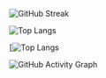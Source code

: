 ![GitHub Streak](https://github-readme-streak-stats.herokuapp.com/?user=Armaghan-Bashir-ch&theme=gruvbox_light)

![Top Langs](https://github-readme-stats.vercel.app/api/top-langs/?username=Armaghan-Bashir-ch&layout=compact&theme=gruvbox_light)

[![Top Langs](https://github-readme-stats.vercel.app/api/top-langs/?username=Armaghan-Bashir-ch&layout=donut&gruvbox_light)

![GitHub Activity Graph](https://github-readme-activity-graph.vercel.app/graph?username=Armaghan-Bashir-ch&theme=gruvbox_light)
